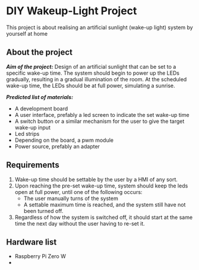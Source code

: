 # DIY Wakeup-Light Project
This project is about realising an artificial sunlight (wake-up light) system by yourself at home

## About the project
***Aim of the project:*** Design of an artificial sunlight that can be set to a specific wake-up time. The system should begin to power up the LEDs gradually, resulting in a gradual illumination of the room. At the scheduled wake-up time, the LEDs should be at full power, simulating a sunrise.

***Predicted list of materials:***

+ A development board
+ A user interface, prefably a led screen to indicate the set wake-up time
+ A switch button or a similar mechanism for the user to give the target wake-up input
+ Led strips
+ Depending on the board, a pwm module
+ Power source, prefably an adapter

## Requirements
1. Wake-up time should be settable by the user by a HMI of any sort.
2. Upon reaching the pre-set wake-up time, system should keep the leds open at full power, until one of the following occurs:
   + The user manually turns of the system
   + A settable maximum time is reached, and the system still have not been turned off.
3. Regardless of how the system is switched off, it should start at the same time the next day without the user having to re-set it.

## Hardware list
- Raspberry Pi Zero W
- 





